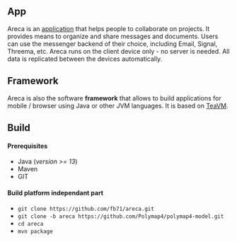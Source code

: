 ## App

Areca is an [application](/tree/master/areca.app) that helps people to collaborate on projects. It provides means to organize and share messages and documents. Users can use the messenger backend of their choice, including Email, Signal, Threema, etc. Areca runs on the client device only - no server is needed. All data is replicated between the devices automatically.

## Framework

Areca is also the software **framework** that allows to build applications for mobile / browser using Java or other JVM languages. It is based on [TeaVM](http://teavm.org/).

## Build

#### Prerequisites

  * Java (_version >= 13_)
  * Maven
  * GIT

#### Build platform independant part

  * `git clone https://github.com/fb71/areca.git`
  * `git clone -b areca https://github.com/Polymap4/polymap4-model.git`
  * `cd areca`
  * `mvn package`
